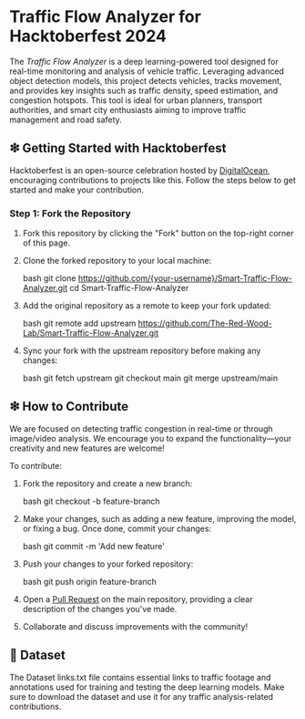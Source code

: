 # Traffic Flow Analyzer for Hacktoberfest 2024

The *Traffic Flow Analyzer* is a deep learning-powered tool designed for real-time monitoring and analysis of vehicle traffic. Leveraging advanced object detection models, this project detects vehicles, tracks movement, and provides key insights such as traffic density, speed estimation, and congestion hotspots. This tool is ideal for urban planners, transport authorities, and smart city enthusiasts aiming to improve traffic management and road safety.

## ❇ Getting Started with Hacktoberfest

Hacktoberfest is an open-source celebration hosted by [DigitalOcean](https://hacktoberfest.com), encouraging contributions to projects like this. Follow the steps below to get started and make your contribution.

### Step 1: Fork the Repository

1. Fork this repository by clicking the "Fork" button on the top-right corner of this page.
2. Clone the forked repository to your local machine:

    bash
    git clone https://github.com/{your-username}/Smart-Traffic-Flow-Analyzer.git
    cd Smart-Traffic-Flow-Analyzer
    

3. Add the original repository as a remote to keep your fork updated:

    bash
    git remote add upstream https://github.com/The-Red-Wood-Lab/Smart-Traffic-Flow-Analyzer.git
    

4. Sync your fork with the upstream repository before making any changes:

    bash
    git fetch upstream
    git checkout main
    git merge upstream/main
    

## ❇ How to Contribute

We are focused on detecting traffic congestion in real-time or through image/video analysis. We encourage you to expand the functionality—your creativity and new features are welcome!

To contribute:

1. Fork the repository and create a new branch:

    bash
    git checkout -b feature-branch
    

2. Make your changes, such as adding a new feature, improving the model, or fixing a bug. Once done, commit your changes:

    bash
    git commit -m 'Add new feature'
    

3. Push your changes to your forked repository:

    bash
    git push origin feature-branch
    

4. Open a [Pull Request](https://github.com/The-Red-Wood-Lab/Smart-Traffic-Flow-Analyzer/pulls) on the main repository, providing a clear description of the changes you've made.

5. Collaborate and discuss improvements with the community!

## 📂 Dataset

The Dataset links.txt file contains essential links to traffic footage and annotations used for training and testing the deep learning models. Make sure to download the dataset and use it for any traffic analysis-related contributions.
